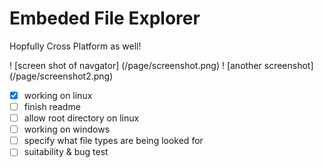 # Embeded File Explorer
Hopfully Cross Platform as well!

! [screen shot of navgator] (/page/screenshot.png)
! [another screenshot] (/page/screenshot2.png)
- [x] working on linux
- [ ] finish readme
- [ ] allow root directory on linux
- [ ] working on windows
- [ ] specify what file types are being looked for
- [ ] suitability & bug test
